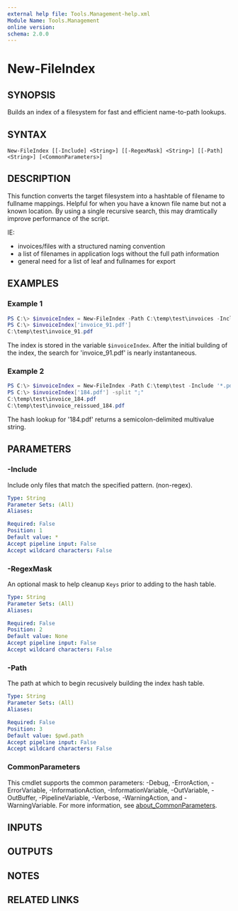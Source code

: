 ```yaml
---
external help file: Tools.Management-help.xml
Module Name: Tools.Management
online version:
schema: 2.0.0
---
```


# New-FileIndex

## SYNOPSIS
Builds an index of a filesystem for fast and efficient name-to-path lookups.

## SYNTAX

```
New-FileIndex [[-Include] <String>] [[-RegexMask] <String>] [[-Path] <String>] [<CommonParameters>]
```

## DESCRIPTION
This function converts the target filesystem into a hashtable of filename 
to fullname mappings. Helpful for when you have a known file name but not a known location.
By using a single recursive search, this may dramtically improve performance of the script.

IE: 
- invoices/files with a structured naming convention
- a list of filenames in application logs without the full path information
- general need for a list of leaf and fullnames for export

## EXAMPLES

### Example 1
```powershell
PS C:\> $invoiceIndex = New-FileIndex -Path C:\temp\test\invoices -Include '*.pdf'
PS C:\> $invoiceIndex['invoice_91.pdf']
C:\temp\test\invoice_91.pdf
```

The index is stored in the variable `$invoiceIndex`. After the initial building
of the index, the search for 'invoice_91.pdf' is nearly instantaneous.

### Example 2
```powershell
PS C:\> $invoiceIndex = New-FileIndex -Path C:\temp\test -Include '*.pdf' -RegexMask "invoice\D+"
PS C:\> $invoiceIndex['184.pdf'] -split ";"
C:\temp\test\invoice_184.pdf
C:\temp\test\invoice_reissued_184.pdf
```

The hash lookup for '184.pdf' returns a semicolon-delimited multivalue string.

## PARAMETERS

### -Include
Include only files that match the specified pattern. (non-regex).

```yaml
Type: String
Parameter Sets: (All)
Aliases:

Required: False
Position: 1
Default value: *
Accept pipeline input: False
Accept wildcard characters: False
```

### -RegexMask
An optional mask to help cleanup `Keys` prior to adding to the hash table.

```yaml
Type: String
Parameter Sets: (All)
Aliases:

Required: False
Position: 2
Default value: None
Accept pipeline input: False
Accept wildcard characters: False
```

### -Path
The path at which to begin recusively building the index hash table.

```yaml
Type: String
Parameter Sets: (All)
Aliases:

Required: False
Position: 3
Default value: $pwd.path
Accept pipeline input: False
Accept wildcard characters: False
```

### CommonParameters
This cmdlet supports the common parameters: -Debug, -ErrorAction, -ErrorVariable, -InformationAction, -InformationVariable, -OutVariable, -OutBuffer, -PipelineVariable, -Verbose, -WarningAction, and -WarningVariable. For more information, see [about_CommonParameters](http://go.microsoft.com/fwlink/?LinkID=113216).

## INPUTS

## OUTPUTS

## NOTES

## RELATED LINKS

